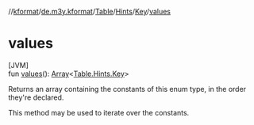 //[kformat](../../../../../index.md)/[de.m3y.kformat](../../../index.md)/[Table](../../index.md)/[Hints](../index.md)/[Key](index.md)/[values](values.md)

# values

[JVM]\
fun [values](values.md)(): [Array](https://kotlinlang.org/api/core/kotlin-stdlib/kotlin/-array/index.html)&lt;[Table.Hints.Key](index.md)&gt;

Returns an array containing the constants of this enum type, in the order they're declared.

This method may be used to iterate over the constants.